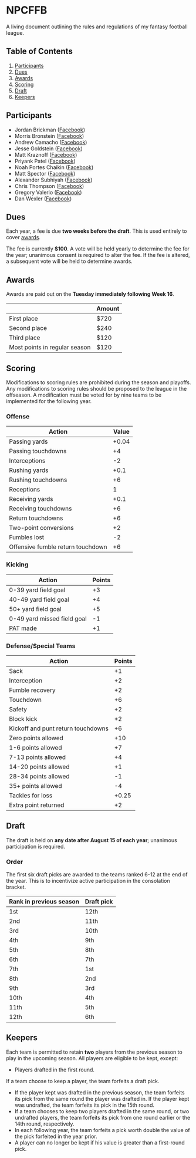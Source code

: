 # NPCFFB

A living document outlining the rules and regulations of my fantasy football league.

## Table of Contents

1. [Participants](#participants)
1. [Dues](#dues)
1. [Awards](#award)
1. [Scoring](#scoring)
1. [Draft](#draft)
1. [Keepers](#keepers)

## Participants

- Jordan Brickman ([Facebook](https://facebook.com/jabrickman914))
- Morris Bronstein ([Facebook](https://facebook.com/morris.bronstein))
- Andrew Camacho  ([Facebook](https://facebook.com/andrew.camacho.12))
- Jesse Goldstein ([Facebook](https://facebook.com/jesse.goldstein90))
- Matt Kraznoff ([Facebook](https://facebook.com/matthew.krasnoff))
- Priyank Patel ([Facebook](https://facebook.com/pripats))
- Noah Portes Chaikin ([Facebook](https://facebook.com/nporteschaikin))
- Matt Spector ([Facebook](https://facebook.com/matt.spector.3))
- Alexander Subhiyah ([Facebook](https://facebook.com/alexander.subhiyah))
- Chris Thompson ([Facebook](https://facebook.com/cjthompson26))
- Gregory Valerio ([Facebook](https://facebook.com/gregory.boumtjeboumtje))
- Dan Wexler ([Facebook](https://facebook.com/dan.wexler.56))

## Dues

Each year, a fee is due **two weeks before the draft**. This is used entirely to cover [awards](#awards).

The fee is currently **$100**. A vote will be held yearly to determine the fee for the year; unanimous consent is required to alter the fee. If the fee is altered, a subsequent vote will be held to determine awards.

## Awards

Awards are paid out on the **Tuesday immediately following Week 16**.

| | Amount |
| --- | --- |
| First place | $720 |
| Second place | $240 |
| Third place | $120 |
| Most points in regular season | $120 |

## Scoring

Modifications to scoring rules are prohibited during the season and playoffs. Any modifications to scoring rules should be proposed to the league in the offseason. A modification must be voted for by nine teams to be implemented for the following year.

### Offense

| Action | Value |
| --- | --- |
| Passing yards | +0.04
| Passing touchdowns | +4 |
| Interceptions | -2 |
| Rushing yards | +0.1 |
| Rushing touchdowns | +6 |
| Receptions | 1 |
| Receiving yards | +0.1 |
| Receiving touchdowns | +6 |
| Return touchdowns | +6 |
| Two-point conversions | +2 |
| Fumbles lost | -2 |
| Offensive fumble return touchdown | +6 |

### Kicking

| Action | Points |
| --- | --- |
| 0-39 yard field goal | +3 |
| 40-49 yard field goal | +4 |
| 50+ yard field goal | +5 |
| 0-49 yard missed field goal | -1 |
| PAT made | +1 |

### Defense/Special Teams

| Action | Points |
| --- | --- |
| Sack | +1 |
| Interception | +2 |
| Fumble recovery | +2 |
| Touchdown | +6 |
| Safety | +2 |
| Block kick | +2 |
| Kickoff and punt return touchdowns | +6 |
| Zero points allowed | +10 |
| 1-6 points allowed | +7 |
| 7-13 points allowed | +4 |
| 14-20 points allowed | +1 |
| 28-34 points allowed | -1 |
| 35+ points allowed | -4 |
| Tackles for loss | +0.25 |
| Extra point returned | +2 |

## Draft

The draft is held on **any date after August 15 of each year**; unanimous participation is required. 

### Order

The first six draft picks are awarded to the teams ranked 6-12 at the end of the year. This is to incentivize active participation in the consolation bracket.

| Rank in previous season | Draft pick |
| --- | --- |
| 1st | 12th |
| 2nd | 11th |
| 3rd | 10th |
| 4th | 9th |
| 5th | 8th |
| 6th | 7th |
| 7th | 1st |
| 8th | 2nd |
| 9th | 3rd |
| 10th | 4th |
| 11th | 5th |
| 12th | 6th |

## Keepers

Each team is permitted to retain **two** players from the previous season to play in the upcoming season. All players are eligible to be kept, except:

- Players drafted in the first round.

If a team choose to keep a player, the team forfeits a draft pick.

- If the player kept was drafted in the previous season, the team forfeits its pick from the same round the player was drafted in. If the player kept was undrafted, the team forfeits its pick in the 15th round.
- If a team chooses to keep two players drafted in the same round, or two undrafted players, the team forfeits its pick from one round earlier or the 14th round, respectively.
- In each following year, the team forfeits a pick worth double the value of the pick forfeited in the year prior.
- A player can no longer be kept if his value is greater than a first-round pick.
